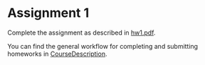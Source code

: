 # Assignment 1

Complete the assignment as described in [hw1.pdf](hw1.pdf).


You can find the general workflow for completing and submitting homeworks in [CourseDescription](https://github.com/Bogazici-CMPE548-Spring2016/CourseDescription).
